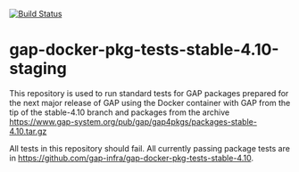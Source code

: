 [![Build Status](https://travis-ci.org/gap-infra/gap-docker-pkg-tests-stable-4.10-staging.svg?branch=master)](https://travis-ci.org/gap-infra/gap-docker-pkg-tests-stable-4.10-staging)

# gap-docker-pkg-tests-stable-4.10-staging

This repository is used to run standard tests for GAP packages prepared
for the next major release of GAP using the Docker container with GAP
from the tip of the stable-4.10 branch and packages from the archive
https://www.gap-system.org/pub/gap/gap4pkgs/packages-stable-4.10.tar.gz

All tests in this repository should fail. All currently passing package
tests are in https://github.com/gap-infra/gap-docker-pkg-tests-stable-4.10.
